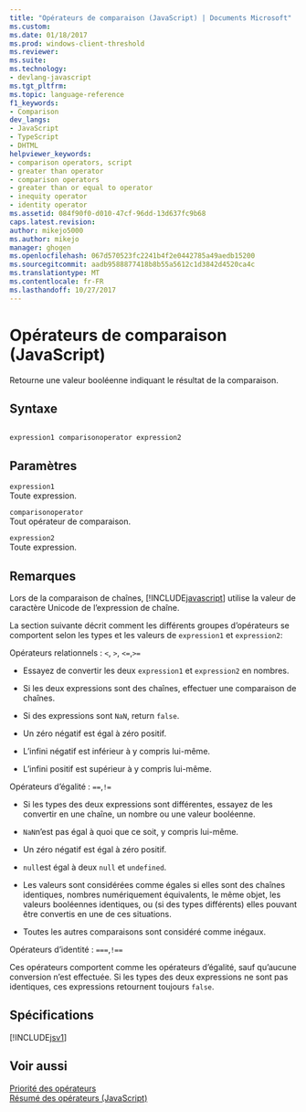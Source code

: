 ```yaml
---
title: "Opérateurs de comparaison (JavaScript) | Documents Microsoft"
ms.custom: 
ms.date: 01/18/2017
ms.prod: windows-client-threshold
ms.reviewer: 
ms.suite: 
ms.technology:
- devlang-javascript
ms.tgt_pltfrm: 
ms.topic: language-reference
f1_keywords:
- Comparison
dev_langs:
- JavaScript
- TypeScript
- DHTML
helpviewer_keywords:
- comparison operators, script
- greater than operator
- comparison operators
- greater than or equal to operator
- inequity operator
- identity operator
ms.assetid: 084f90f0-d010-47cf-96dd-13d637fc9b68
caps.latest.revision: 
author: mikejo5000
ms.author: mikejo
manager: ghogen
ms.openlocfilehash: 067d570523fc2241b4f2e0442785a49aedb15200
ms.sourcegitcommit: aadb9588877418b8b55a5612c1d3842d4520ca4c
ms.translationtype: MT
ms.contentlocale: fr-FR
ms.lasthandoff: 10/27/2017
---
```

# <a name="comparison-operators-javascript"></a>Opérateurs de comparaison (JavaScript)
Retourne une valeur booléenne indiquant le résultat de la comparaison.  
  
## <a name="syntax"></a>Syntaxe  
  
```  
  
expression1 comparisonoperator expression2  
```  
  
## <a name="parameters"></a>Paramètres  
 `expression1`  
 Toute expression.  
  
 `comparisonoperator`  
 Tout opérateur de comparaison.  
  
 `expression2`  
 Toute expression.  
  
## <a name="remarks"></a>Remarques  
 Lors de la comparaison de chaînes, [!INCLUDE[javascript](../../javascript/includes/javascript-md.md)] utilise la valeur de caractère Unicode de l’expression de chaîne.  
  
 La section suivante décrit comment les différents groupes d’opérateurs se comportent selon les types et les valeurs de `expression1` et `expression2`:  
  
 Opérateurs relationnels : `<`, `>`, `<=`,`>=`  
  
-   Essayez de convertir les deux `expression1` et `expression2` en nombres.  
  
-   Si les deux expressions sont des chaînes, effectuer une comparaison de chaînes.  
  
-   Si des expressions sont `NaN`, return `false`.  
  
-   Un zéro négatif est égal à zéro positif.  
  
-   L’infini négatif est inférieur à y compris lui-même.  
  
-   L’infini positif est supérieur à y compris lui-même.  
  
 Opérateurs d’égalité : `==`,`!=`  
  
-   Si les types des deux expressions sont différentes, essayez de les convertir en une chaîne, un nombre ou une valeur booléenne.  
  
-   `NaN`n’est pas égal à quoi que ce soit, y compris lui-même.  
  
-   Un zéro négatif est égal à zéro positif.  
  
-   `null`est égal à deux `null` et `undefined`.  
  
-   Les valeurs sont considérées comme égales si elles sont des chaînes identiques, nombres numériquement équivalents, le même objet, les valeurs booléennes identiques, ou (si des types différents) elles pouvant être convertis en une de ces situations.  
  
-   Toutes les autres comparaisons sont considéré comme inégaux.  
  
 Opérateurs d’identité : `===`,`!==`  
  
 Ces opérateurs comportent comme les opérateurs d’égalité, sauf qu’aucune conversion n’est effectuée. Si les types des deux expressions ne sont pas identiques, ces expressions retournent toujours `false`.  
  
## <a name="requirements"></a>Spécifications  
 [!INCLUDE[jsv1](../../javascript/misc/includes/jsv1-md.md)]  
  
## <a name="see-also"></a>Voir aussi  
 [Priorité des opérateurs](../../javascript/operator-subtractprecedence-javascript.md)   
 [Résumé des opérateurs (JavaScript)](../../javascript/misc/operator-subtractsummary-javascript.md)